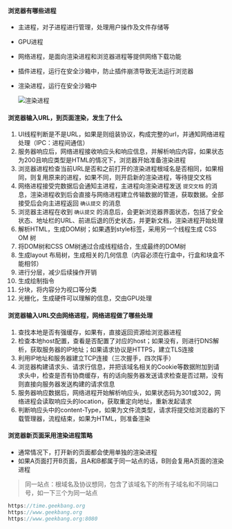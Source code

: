#### 浏览器有哪些进程

* 主进程，对子进程进行管理，处理用户操作及文件存储等

* GPU进程

* 网络进程，是面向渲染进程和浏览器进程等提供网络下载功能

* 插件进程，运行在安全沙箱中，防止插件崩溃导致无法运行浏览器

* 渲染进程，运行在安全沙箱中

  ![渲染进程](../images/渲染进程.png)

#### 浏览器输入URL，到页面渲染，发生了什么

1. UI线程判断是不是URL，如果是则组装协议，构成完整的url，并通知网络进程处理（IPC：进程间通信）
1. 服务器响应后，网络进程接收响应头和响应信息，并解析响应内容，如果状态为200且响应类型是HTML的情况下，浏览器开始准备渲染进程
1. 浏览器进程检查当前URL是否和之前打开的渲染进程根域名是否相同，如果相同，则复用原来的进程，如果不同，则开启新的渲染进程，等待提交文档
1. 网络进程接受完数据后会通知主进程，主进程向渲染进程发送 `提交文档` 的消息，渲染进程收到后会直接与网络进程建立传输数据的管道，获取数据。全部接受后会向主进程返回 `确认提交` 的消息
1. 浏览器主进程在收到 `确认提交` 的消息后，会更新浏览器界面状态，包括了安全状态、地址栏的URL、前进后退的历史状态，并更新文档，渲染进程开始处理
1. 解析HTML，生成DOM树；如果遇到style标签，采用另一个线程生成 CSS OM 树
1. 将DOM树和CSS OM树通过合成线程结合，生成最终的DOM树
1. 生成layout 布局树，生成相关的几何信息（内容必须在行盒中，行盒和块盒不能相邻）
1. 进行分层，减少后续操作开销
1. 生成绘制指令
1. 分块，将内容分为视口等分类
1. 光栅化，生成硬件可以理解的信息，交由GPU处理

#### 浏览器输入URL交由网络进程，网络进程做了哪些处理

1. 查找本地是否有强缓存，如果有，直接返回资源给浏览器进程
2. 检查本地host配置，查看是否配置了对应的host；如果没有，则进行DNS解析，获取服务器的IP地址；如果请求协议是HTTPS，建立TLS连接
3. 利用IP地址和服务器建立TCP连接（三次握手，四次挥手）
4. 浏览器构建请求头、请求行信息，并把该域名相关的Cookie等数据附加到请求头中，检查是否有协商缓存，有的话向服务器发送请求检查是否过期，没有则直接向服务器发送构建的请求信息
5. 服务器响应数据后，网络进程开始解析响应头，如果状态码为301或302，网络进程会读取响应头的location，获取重定向地址，重新发起请求
6. 判断响应头中的content-Type，如果为文件流类型，请求将提交给浏览器的下载管理器，流程结束，如果为HTML，则准备渲染

#### 浏览器新页面采用渲染进程策略

* 通常情况下，打开新的页面都会使用单独的渲染进程
* 如果A页面打开B页面，且A和B都属于同一站点的话，B则会复用A页面的渲染进程

> 同一站点：根域名及协议想同，包含了该域名下的所有子域名和不同端口号，如一下三个为同一站点

```js
https://time.geekbang.org
https://www.geekbang.org
https://www.geekbang.org:8080
```





